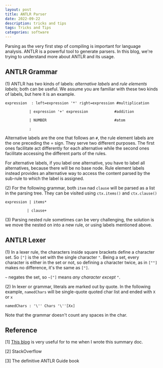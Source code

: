 ```yaml
---
layout: post
title: ANTLR Parser
date: 2022-09-22
description: tricks and tips
tags: Tricks and Tips
categories: software
---
```

Parsing as the very first step of compiling is important for language analysis. ANTLR is a powerful tool to generate parsers. In this blog, we're trying to understand more about ANTLR and its usage. 

## ANTLR Grammar

(1) ANTLR has two kinds of labels: *alternative labels* and *rule elements labels*; both can be useful. We assume you are familiar with these two kinds of labels, but here it is an example.

```
expression  : left=expression '*' right=expression #multiplication

​           | expression '+' expression            #addition      

​           | NUMBER                               #atom

​           ;
```

Alternative labels are the one that follows an `#`, the rule element labels are the one preceding the = sign. They serve two different purposes. The first ones facilitate act differently for each alternative while the second ones facilitate accessing the different parts of the rules.

For alternative labels, if you label one alternative, you have to label all alternatives, because there will be no base node. Rule element labels instead provides an alternative way to access the content parsed by the sub-rule to which the label is assigned. 

(2) For the following grammar, both `item` nad `clause` will be parsed as a list in the parsing tree. They can be visited using `ctx.items()` and `ctx.clause()`

```````
expression | items* 

​          | clause+
```````

(3) Parsing nested rule sometimes can be very challenging, the solution is we move the nested on into a new rule, or using labels mentioned above. 

## ANTLR Lexer

(1) In a lexer rule, the characters inside square brackets define a character set. So `["]` is the set with the single character `"`. Being a set, every character is either in the set or not, so defining a character twice, as in `[""]` makes no difference, it's the same as `["]`.

`~` negates the set, so `~["]` means *any character except `"`*.

(2) In lexer or grammar, literals are marked out by quote. In the following example, `namedChars` will be single-quote quoted char list and ended with `X` or `x` 

```
namedChars : '\'' Chars '\''[Xx]
```

Note that the grammar doesn't count any spaces in the char.



















## Reference

[1] [This blog](https://tomassetti.me/best-practices-for-antlr-parsers/) is very useful for to me when I wrote this summary doc. 

[2] StackOverflow

[3] The definitive ANTLR Guide book

